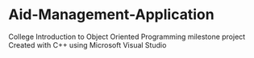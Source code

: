 # Aid-Management-Application
College Introduction to Object Oriented Programming milestone project
<br>
Created with C++ using Microsoft Visual Studio
